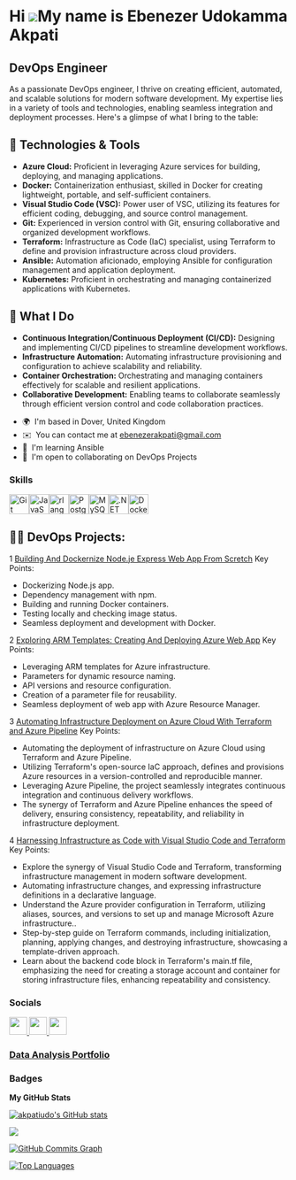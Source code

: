 Hi ![](https://user-images.githubusercontent.com/18350557/176309783-0785949b-9127-417c-8b55-ab5a4333674e.gif)My name is Ebenezer Udokamma Akpati
================================================================================================================================================

DevOps Engineer
---------------

As a passionate DevOps engineer, I thrive on creating efficient, automated, and scalable solutions for modern software development. My expertise lies in a variety of tools and technologies, enabling seamless integration and deployment processes. Here's a glimpse of what I bring to the table:

## 🔧 Technologies & Tools

- **Azure Cloud:** Proficient in leveraging Azure services for building, deploying, and managing applications.
- **Docker:** Containerization enthusiast, skilled in Docker for creating lightweight, portable, and self-sufficient containers.
- **Visual Studio Code (VSC):** Power user of VSC, utilizing its features for efficient coding, debugging, and source control management.
- **Git:** Experienced in version control with Git, ensuring collaborative and organized development workflows.
- **Terraform:** Infrastructure as Code (IaC) specialist, using Terraform to define and provision infrastructure across cloud providers.
- **Ansible:** Automation aficionado, employing Ansible for configuration management and application deployment.
- **Kubernetes:** Proficient in orchestrating and managing containerized applications with Kubernetes.

## 🚀 What I Do

- **Continuous Integration/Continuous Deployment (CI/CD):** Designing and implementing CI/CD pipelines to streamline development workflows.
- **Infrastructure Automation:** Automating infrastructure provisioning and configuration to achieve scalability and reliability.
- **Container Orchestration:** Orchestrating and managing containers effectively for scalable and resilient applications.
- **Collaborative Development:** Enabling teams to collaborate seamlessly through efficient version control and code collaboration practices.


* 🌍  I'm based in Dover, United Kingdom
* ✉️  You can contact me at [ebenezerakpati@gmail.com](mailto:ebenezerakpati@gmail.com)
* 🧠  I'm learning Ansible
* 🤝  I'm open to collaborating on DevOps Projects

### Skills

<p align="left">
<a href="https://git-scm.com/" target="_blank" rel="noreferrer"><img src="https://raw.githubusercontent.com/danielcranney/readme-generator/main/public/icons/skills/git-colored.svg" width="36" height="36" alt="Git" /></a><a href="https://developer.mozilla.org/en-US/docs/Web/JavaScript" target="_blank" rel="noreferrer"><img src="https://raw.githubusercontent.com/danielcranney/readme-generator/main/public/icons/skills/javascript-colored.svg" width="36" height="36" alt="JavaScript" /></a><a href="https://www.r-project.org/" target="_blank" rel="noreferrer"><img src="https://raw.githubusercontent.com/danielcranney/readme-generator/main/public/icons/skills/rlang-colored.svg" width="36" height="36" alt="rlang" /></a><a href="https://www.postgresql.org/" target="_blank" rel="noreferrer"><img src="https://raw.githubusercontent.com/danielcranney/readme-generator/main/public/icons/skills/postgresql-colored.svg" width="36" height="36" alt="PostgreSQL" /></a><a href="https://www.mysql.com/" target="_blank" rel="noreferrer"><img src="https://raw.githubusercontent.com/danielcranney/readme-generator/main/public/icons/skills/mysql-colored.svg" width="36" height="36" alt="MySQL" /></a><a href="https://dotnet.microsoft.com/en-us/" target="_blank" rel="noreferrer"><img src="https://raw.githubusercontent.com/danielcranney/readme-generator/main/public/icons/skills/dot-net-colored.svg" width="36" height="36" alt=".NET" /></a><a href="https://www.docker.com/" target="_blank" rel="noreferrer"><img src="https://raw.githubusercontent.com/danielcranney/readme-generator/main/public/icons/skills/docker-colored.svg" width="36" height="36" alt="Docker" /></a>
</p>


<h2>👨‍💻 DevOps Projects:</h2>

1 [Building And Dockernize Node.je Express Web App From Scretch](https://github.com/akpatiudo/Node.js-doc-web-app)
Key Points:
- Dockerizing Node.js app.
- Dependency management with npm.
- Building and running Docker containers.
- Testing locally and checking image status.
- Seamless deployment and development with Docker.

2 [Exploring ARM Templates: Creating And Deploying Azure Web App](https://github.com/akpatiudo/Arm-template)
Key Points:
- Leveraging ARM templates for Azure infrastructure.
-  Parameters for dynamic resource naming.
-  API versions and resource configuration.
-  Creation of a parameter file for reusability.
-  Seamless deployment of web app with Azure Resource Manager.

3 [Automating Infrastructure Deployment on Azure Cloud With Terraform and Azure Pipeline](https://github.com/akpatiudo/democli)
Key Points:
- Automating the deployment of infrastructure on Azure Cloud using Terraform and Azure Pipeline.
- Utilizing Terraform's open-source IaC approach, defines and provisions Azure resources in a version-controlled and reproducible manner.
- Leveraging Azure Pipeline, the project seamlessly integrates continuous integration and continuous delivery workflows. 
- The synergy of Terraform and Azure Pipeline enhances the speed of delivery, ensuring consistency, repeatability, and reliability in infrastructure deployment.

4 [Harnessing Infrastructure as Code with Visual Studio Code and Terraform](https://github.com/akpatiudo/infrastructure)
Key Points:
- Explore the synergy of Visual Studio Code and Terraform, transforming infrastructure management in modern software development.
- Automating infrastructure changes, and expressing infrastructure definitions in a declarative language.
- Understand the Azure provider configuration in Terraform, utilizing aliases, sources, and versions to set up and manage Microsoft Azure infrastructure.. 
- Step-by-step guide on Terraform commands, including initialization, planning, applying changes, and destroying infrastructure, showcasing a template-driven approach.
- Learn about the backend code block in Terraform's main.tf file, emphasizing the need for creating a storage account and container for storing infrastructure files, enhancing   repeatability and consistency.


### Socials

<p align="left"> <a href="https://www.github.com/akpatiudo" target="_blank" rel="noreferrer"> <picture> <source media="(prefers-color-scheme: dark)" srcset="https://raw.githubusercontent.com/danielcranney/readme-generator/main/public/icons/socials/github-dark.svg" /> <source media="(prefers-color-scheme: light)" srcset="https://raw.githubusercontent.com/danielcranney/readme-generator/main/public/icons/socials/github.svg" /> <img src="https://raw.githubusercontent.com/danielcranney/readme-generator/main/public/icons/socials/github.svg" width="32" height="32" /> </picture> </a> <a href="https://www.linkedin.com/in/ebenezer-data-dev/" target="_blank" rel="noreferrer"> <picture> <source media="(prefers-color-scheme: dark)" srcset="https://raw.githubusercontent.com/danielcranney/readme-generator/main/public/icons/socials/linkedin-dark.svg" /> <source media="(prefers-color-scheme: light)" srcset="https://raw.githubusercontent.com/danielcranney/readme-generator/main/public/icons/socials/linkedin.svg" /> <img src="https://raw.githubusercontent.com/danielcranney/readme-generator/main/public/icons/socials/linkedin.svg" width="32" height="32" /> </picture> </a> <a href="http://www.medium.com/@ebenezerakpati" target="_blank" rel="noreferrer"> <picture> <source media="(prefers-color-scheme: dark)" srcset="https://raw.githubusercontent.com/danielcranney/readme-generator/main/public/icons/socials/medium-dark.svg" /> <source media="(prefers-color-scheme: light)" srcset="https://raw.githubusercontent.com/danielcranney/readme-generator/main/public/icons/socials/medium.svg" /> <img src="https://raw.githubusercontent.com/danielcranney/readme-generator/main/public/icons/socials/medium.svg" width="32" height="32" /> </picture> </a></p>

### [Data Analysis Portfolio](https://github.com/akpatiudo/eben-s-portfolio)

### Badges

<b>My GitHub Stats</b>

<a href="http://www.github.com/akpatiudo"><img src="https://github-readme-stats.vercel.app/api?username=akpatiudo&show_icons=true&hide=stars,prs,&count_private=true&title_color=0891b2&text_color=ffffff&icon_color=0891b2&bg_color=1c1917&hide_border=true&show_icons=true" alt="akpatiudo's GitHub stats" /></a>

<a href="http://www.github.com/akpatiudo"><img src="https://github-readme-streak-stats.herokuapp.com/?user=akpatiudo&stroke=ffffff&background=1c1917&ring=0891b2&fire=0891b2&currStreakNum=ffffff&currStreakLabel=0891b2&sideNums=ffffff&sideLabels=ffffff&dates=ffffff&hide_border=true" /></a>

<a href="http://www.github.com/akpatiudo"><img src="https://github-readme-activity-graph.cyclic.app/graph?username=akpatiudo&bg_color=1c1917&color=ffffff&line=0891b2&point=ffffff&area_color=1c1917&area=true&hide_border=true&custom_title=GitHub%20Commits%20Graph" alt="GitHub Commits Graph" /></a>

<a href="https://github.com/akpatiudo" align="left"><img src="https://github-readme-stats.vercel.app/api/top-langs/?username=akpatiudo&langs_count=10&title_color=0891b2&text_color=ffffff&icon_color=0891b2&bg_color=1c1917&hide_border=true&locale=en&custom_title=Top%20%Languages" alt="Top Languages" /></a>
